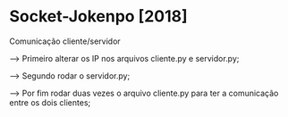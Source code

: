 # Socket-Jokenpo [2018]
Comunicação cliente/servidor

--> Primeiro alterar os IP nos arquivos cliente.py e servidor.py;

--> Segundo rodar o servidor.py;

--> Por fim rodar duas vezes o arquivo cliente.py para ter a comunicação entre os dois clientes;
